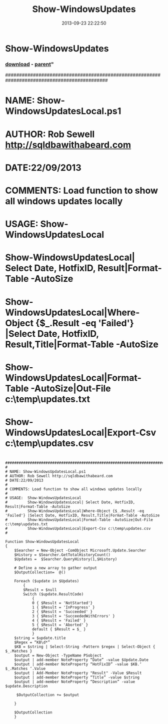 ﻿---
pid:            4484
parent:         4481
children:       
poster:         kaveh
title:          Show-WindowsUpdates
date:           2013-09-23 22:22:50
format:         posh
---

# Show-WindowsUpdates

### [download](4484.ps1) - [parent](4481.md)"

#############################################################################################
#
# NAME: Show-WindowsUpdatesLocal.ps1
# AUTHOR: Rob Sewell http://sqldbawithabeard.com
# DATE:22/09/2013
#
# COMMENTS: Load function to show all windows updates locally
#
# USAGE:  Show-WindowsUpdatesLocal
#         Show-WindowsUpdatesLocal| Select Date, HotfixID, Result|Format-Table -AutoSize
#         Show-WindowsUpdatesLocal|Where-Object {$_.Result -eq 'Failed'} |Select Date, HotfixID, Result,Title|Format-Table -AutoSize
#         Show-WindowsUpdatesLocal|Format-Table -AutoSize|Out-File c:\temp\updates.txt
#         Show-WindowsUpdatesLocal|Export-Csv c:\temp\updates.csv
#        


```posh
#############################################################################################
#
# NAME: Show-WindowsUpdatesLocal.ps1
# AUTHOR: Rob Sewell http://sqldbawithabeard.com
# DATE:22/09/2013
#
# COMMENTS: Load function to show all windows updates locally
#
# USAGE:  Show-WindowsUpdatesLocal
#         Show-WindowsUpdatesLocal| Select Date, HotfixID, Result|Format-Table -AutoSize
#         Show-WindowsUpdatesLocal|Where-Object {$_.Result -eq 'Failed'} |Select Date, HotfixID, Result,Title|Format-Table -AutoSize
#         Show-WindowsUpdatesLocal|Format-Table -AutoSize|Out-File c:\temp\updates.txt
#         Show-WindowsUpdatesLocal|Export-Csv c:\temp\updates.csv
#        

Function Show-WindowsUpdatesLocal
{
    $Searcher = New-Object -ComObject Microsoft.Update.Searcher
    $History = $Searcher.GetTotalHistoryCount()
    $Updates =  $Searcher.QueryHistory(1,$History)

    # Define a new array to gather output
    $OutputCollection=  @()
    
    Foreach ($update in $Updates)
        {
        $Result = $null
        Switch ($update.ResultCode)
            {
            0 { $Result = 'NotStarted'}
            1 { $Result = 'InProgress' }
            2 { $Result = 'Succeeded' }
            3 { $Result = 'SucceededWithErrors' }
            4 { $Result = 'Failed' }
            5 { $Result = 'Aborted' }
            default { $Result = $_ }
            }
    $string = $update.title
    $Regex = “KB\d*”
    $KB = $string | Select-String -Pattern $regex | Select-Object { $_.Matches }
    $output = New-Object -TypeName PSobject
    $output | add-member NoteProperty “Date” -value $Update.Date
    $output | add-member NoteProperty “HotFixID” -value $KB.‘ $_.Matches ‘.Value
    $output | Add-Member NoteProperty "Result" -Value $Result
    $output | add-member NoteProperty “Title” -value $string
    $output | add-member NoteProperty “Description” -value $update.Description

     $OutputCollection += $output
 
    }

    $OutputCollection
    }
```
